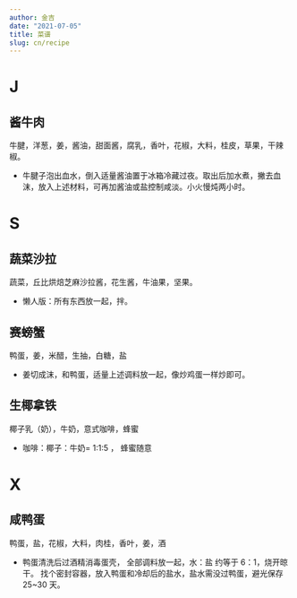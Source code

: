 ```yaml
---
author: 金吉
date: "2021-07-05"
title: 菜谱
slug: cn/recipe
---
```


# J

## 酱牛肉

牛腱，洋葱，姜，酱油，甜面酱，腐乳，香叶，花椒，大料，桂皮，草果，干辣椒。

-   牛腱子泡出血水，倒入适量酱油置于冰箱冷藏过夜。取出后加水煮，撇去血沫，放入上述材料，可再加酱油或盐控制咸淡。小火慢炖两小时。




# S

## 蔬菜沙拉

蔬菜，丘比烘焙芝麻沙拉酱，花生酱，牛油果，坚果。

-   懒人版：所有东西放一起，拌。

## 赛螃蟹

鸭蛋，姜，米醋，生抽，白糖，盐

- 姜切成沫，和鸭蛋，适量上述调料放一起，像炒鸡蛋一样炒即可。

## 生椰拿铁

椰子乳（奶），牛奶，意式咖啡，蜂蜜

- 咖啡：椰子：牛奶= 1:1:5 ， 蜂蜜随意


# X

## 咸鸭蛋

鸭蛋，盐，花椒，大料，肉桂，香叶，姜，酒

- 鸭蛋清洗后过酒精消毒蛋壳， 全部调料放一起，水：盐 约等于 6：1，烧开晾干。 找个密封容器，放入鸭蛋和冷却后的盐水，盐水需没过鸭蛋，避光保存25~30 天。
